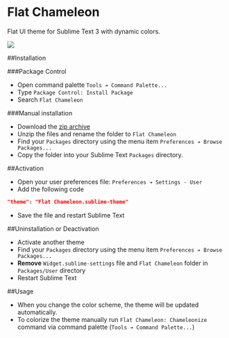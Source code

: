 # Flat Chameleon  

Flat UI theme for Sublime Text 3 with dynamic colors.

![](https://github.com/r3a1ay/helper/blob/master/img/flat_chameleon/theme.gif)  

##Installation  

###Package Control

- Open command palette `Tools ➔ Command Palette...`
- Type `Package Control: Install Package`
- Search `Flat Chameleon`

###Manual installation

- Download the [zip archive](https://github.com/r3a1ay/flat-chameleon-sublime-theme/archive/master.zip)
- Unzip the files and rename the folder to `Flat Chameleon`  
- Find your `Packages` directory using the menu item `Preferences ➔ Browse Packages...`
- Copy the folder into your Sublime Text `Packages` directory.

##Activation

- Open your user preferences file: `Preferences ➔ Settings - User`
- Add the following code
```json
"theme": "Flat Chameleon.sublime-theme"
```
- Save the file and restart Sublime Text

##Uninstallation or Deactivation

- Activate another theme
- Find your `Packages` directory using the menu item `Preferences ➔ Browse Packages...`
- **Remove** `Widget.sublime-settings` file and `Flat Chameleon` folder in `Packages/User` directory
- Restart Sublime Text

##Usage

- When you change the color scheme, the theme will be updated automatically.
- To colorize the theme manually run `Flat Chameleon: Chameleonize` command via command palette (`Tools ➔ Command Palette...`)


